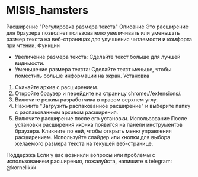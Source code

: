 # MISIS_hamsters
Расширение "Регулировка размера текста" 
Описание 
Это расширение для браузера позволяет пользователю увеличивать или уменьшать размер текста на веб-страницах для улучшения читаемости и комфорта при чтении. 
Функции 
- Увеличение размера текста: Сделайте текст больше для лучшей видимости. 
- Уменьшение размера текста: Сделайте текст меньше, чтобы поместить больше информации на экран. 
Установка 
1. Скачайте архив с расширением. 
2. Откройте браузер и перейдите на страницу chrome://extensions/. 
3. Включите режим разработчика в правом верхнем углу. 
4. Нажмите "Загрузить распакованное расширение" и выберите папку с распакованным архивом расширения. 
5. Включите расширение после его установки. 
Использование 
После установки расширения иконка появится на панели инструментов браузера. Кликните по ней, чтобы открыть меню управления расширением. Используйте слайдер или кнопки для выбора желаемого размера текста на текущей веб-странице. 
 
Поддержка 
Если у вас возникли вопросы или проблемы с использованием расширения, пожалуйста, напишите в telegram: @kornelikkk
